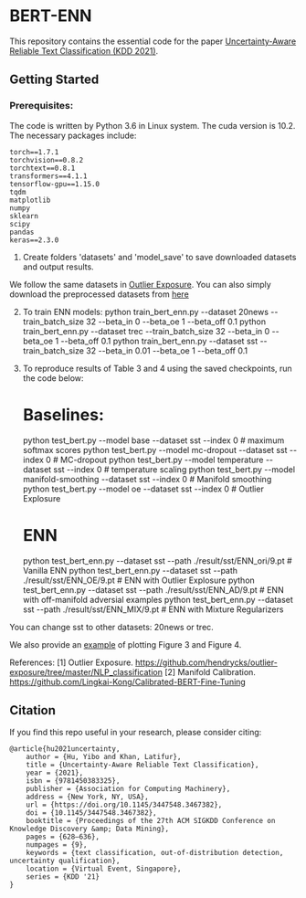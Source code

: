 # BERT-ENN

This repository contains the essential code for the paper [Uncertainty-Aware Reliable Text Classification (KDD 2021)](https://arxiv.org/abs/2107.07114).


## Getting Started
### Prerequisites:
The code is written by Python 3.6 in Linux system. The cuda version is 10.2. 
The necessary packages include:

	torch==1.7.1 
	torchvision==0.8.2 
	torchtext==0.8.1
	transformers==4.1.1 
	tensorflow-gpu==1.15.0 
	tqdm 
	matplotlib 
	numpy 
	sklearn 
	scipy 
	pandas 
	keras==2.3.0 


1. Create folders 'datasets' and 'model_save' to save downloaded datasets and output results.
    
  We follow the same datasets in [Outlier Exposure](https://github.com/hendrycks/outlier-exposure/tree/master/NLP_classification).
  You can also simply download the preprocessed datasets from [here](https://drive.google.com/drive/folders/1wMlKX5_Gfubsant3mtVH_yh2VL_yv06O?usp=sharing)
  

2.  To train ENN models:
    python train_bert_enn.py --dataset 20news --train_batch_size 32 --beta_in 0 --beta_oe 1 --beta_off 0.1
    python train_bert_enn.py --dataset trec --train_batch_size 32 --beta_in 0 --beta_oe 1 --beta_off 0.1
    python train_bert_enn.py --dataset sst --train_batch_size 32 --beta_in 0.01 --beta_oe 1 --beta_off 0.1
    
	 
3.  To reproduce results of Table 3 and 4 using the saved checkpoints, run the code below:
	
	# Baselines:
	
	python test_bert.py --model base --dataset sst --index 0					# maximum softmax scores
	python test_bert.py --model mc-dropout --dataset sst --index 0				# MC-dropout
	python test_bert.py --model temperature --dataset sst --index 0				# temperature scaling
	python test_bert.py --model manifold-smoothing --dataset sst --index 0		# Manifold smoothing
	python test_bert.py --model oe --dataset sst --index 0						# Outlier Explosure
	
	
	# ENN
	
	python test_bert_enn.py --dataset sst --path ./result/sst/ENN_ori/9.pt		# Vanilla ENN
	python test_bert_enn.py --dataset sst --path ./result/sst/ENN_OE/9.pt		# ENN with Outlier Explosure
	python test_bert_enn.py --dataset sst --path ./result/sst/ENN_AD/9.pt		# ENN with off-manifold adversial examples
	python test_bert_enn.py --dataset sst --path ./result/sst/ENN_MIX/9.pt		# ENN with Mixture Regularizers
	
You can change sst to other datasets: 20news or trec.
	
We also provide an [example](https://github.com/snowood1/BERT-ENN/blob/main/demo%20result%20figures-final.ipynb) of plotting Figure 3 and Figure 4.
	
References:
[1] Outlier Exposure. https://github.com/hendrycks/outlier-exposure/tree/master/NLP_classification
[2] Manifold Calibration. https://github.com/Lingkai-Kong/Calibrated-BERT-Fine-Tuning




## Citation

If you find this repo useful in your research, please consider citing:

    @article{hu2021uncertainty,
        author = {Hu, Yibo and Khan, Latifur},
        title = {Uncertainty-Aware Reliable Text Classification},
        year = {2021},
        isbn = {9781450383325},
        publisher = {Association for Computing Machinery},
        address = {New York, NY, USA},
        url = {https://doi.org/10.1145/3447548.3467382},
        doi = {10.1145/3447548.3467382},
        booktitle = {Proceedings of the 27th ACM SIGKDD Conference on Knowledge Discovery &amp; Data Mining},
        pages = {628–636},
        numpages = {9},
        keywords = {text classification, out-of-distribution detection, uncertainty qualification},
        location = {Virtual Event, Singapore},
        series = {KDD '21}
    }
